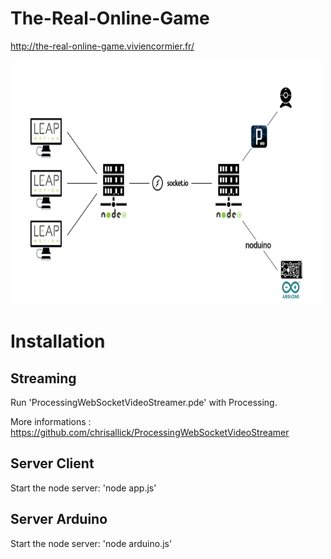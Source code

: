 The-Real-Online-Game
====================

<a href="http://the-real-online-game.viviencormier.fr/">http://the-real-online-game.viviencormier.fr/</a>

<img alt="ScreenShot Demo Video" src="https://raw.githubusercontent.com/VivienCormier/The-Real-Online-Game/master/img/schema.png" width="500" height="391" />

Installation
============

Streaming
---------

Run 'ProcessingWebSocketVideoStreamer.pde' with Processing.

More informations : <a href="https://github.com/chrisallick/ProcessingWebSocketVideoStreamer">https://github.com/chrisallick/ProcessingWebSocketVideoStreamer</a>

Server Client
-------------

Start the node server: 'node app.js'

Server Arduino
--------------

Start the node server: 'node arduino.js'